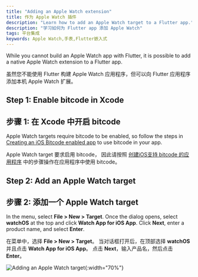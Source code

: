 ```yaml
---
title: "Adding an Apple Watch extension"
title: 作为 Apple Watch 插件
description: "Learn how to add an Apple Watch target to a Flutter app."
description: "学习如何为 Flutter app 添加 Apple Watch"
tags: 平台集成
keywords: Apple Watch,手表,Flutter嵌入式
---
```


While you cannot build an Apple Watch app with Flutter,
it is possible to add a native Apple Watch extension to a Flutter app.

虽然您不能使用 Flutter 构建 Apple Watch 应用程序，但可以向 Flutter 应用程序添加本机 Apple Watch 扩展。

## Step 1: Enable bitcode in Xcode

## 步骤 1: 在 Xcode 中开启 bitcode

Apple Watch targets require bitcode to be enabled,
so follow the steps in
[Creating an iOS Bitcode enabled app](https://github.com/flutter/flutter/wiki/Creating-an-iOS-Bitcode-enabled-app)
to use bitcode in your app.

Apple Watch target 要求启用 bitcode，
因此请按照 [创建iOS支持 bitcode 的应用程序](https://github.com/flutter/flutter/wiki/Creating-an-iOS-Bitcode-enabled-app) 
中的步骤操作在应用程序中使用 bitcode。

## Step 2: Add an Apple Watch target

## 步骤 2: 添加一个 Apple Watch target

In the menu, select **File > New > Target**. Once the dialog opens, select
**watchOS** at the top and click **Watch App for iOS App**. Click **Next**, 
enter a product name, and select **Enter**.

在菜单中，选择 **File > New > Target**。
当对话框打开后，在顶部选择 **watchOS** 并且点击 **Watch App for iOS App**。
点击 **Next**，输入产品名，然后点击 **Enter**。

![Adding an Apple Watch target](/images/AppleWatchTarget.png){:width="70%"}

[Creating an iOS Bitcode enabled app]: {{site.github}}/flutter/flutter/wiki/Creating-an-iOS-Bitcode-enabled-app-(experimental)
